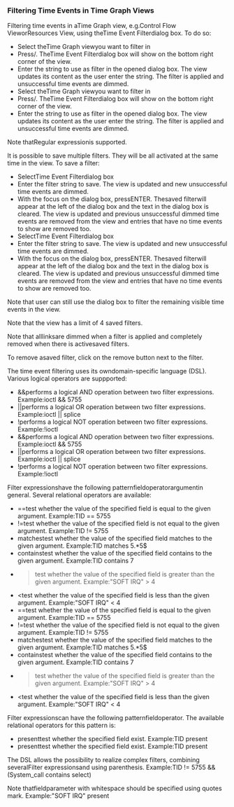 ### Filtering Time Events in Time Graph Views

Filtering time events in aTime Graph view, e.g.Control Flow VieworResources View, using theTime Event Filterdialog box. To do so:
- Select theTime Graph viewyou want to filter in
- Press/. TheTime Event Filterdialog box will show on the bottom right corner of the view.
- Enter the string to use as filter in the opened dialog box. The view updates its content as the user enter the string. The filter is applied and unsuccessful time events are dimmed.
- Select theTime Graph viewyou want to filter in
- Press/. TheTime Event Filterdialog box will show on the bottom right corner of the view.
- Enter the string to use as filter in the opened dialog box. The view updates its content as the user enter the string. The filter is applied and unsuccessful time events are dimmed.



Note thatRegular expressionis supported.

It is possible to save multiple filters. They will be all activated at the same time in the view. To save a filter:
- SelectTime Event Filterdialog box
- Enter the filter string to save. The view is updated and new unsuccessful time events are dimmed.
- With the focus on the dialog box, pressENTER. Thesaved filterwill appear at the left of the dialog box and the text in the dialog box is cleared. The view is updated and previous unsuccessful dimmed time events are removed from the view and entries that have no time events to show are removed too.
- SelectTime Event Filterdialog box
- Enter the filter string to save. The view is updated and new unsuccessful time events are dimmed.
- With the focus on the dialog box, pressENTER. Thesaved filterwill appear at the left of the dialog box and the text in the dialog box is cleared. The view is updated and previous unsuccessful dimmed time events are removed from the view and entries that have no time events to show are removed too.



Note that user can still use the dialog box to filter the remaining visible time events in the view.

Note that the view has a limit of 4 saved filters.

Note that alllinksare dimmed when a filter is applied and completely removed when there is activesaved filters.

To remove asaved filter, click on the remove button next to the filter.

The time event filtering uses its owndomain-specific language (DSL). Various logical operators are suppported:
- &&performs a logical AND operation between two filter expressions. Example:ioctl && 5755
- ||performs a logical OR operation between two filter expressions. Example:ioctl || splice
- !performs a logical NOT operation between two filter expressions. Example:!ioctl
- &&performs a logical AND operation between two filter expressions. Example:ioctl && 5755
- ||performs a logical OR operation between two filter expressions. Example:ioctl || splice
- !performs a logical NOT operation between two filter expressions. Example:!ioctl

Filter expressionshave the following patternfieldoperatorargumentin general. Several relational operators are available:
- ==test whether the value of the specified field is equal to the given argument. Example:TID == 5755
- !=test whether the value of the specified field is not equal to the given argument. Example:TID != 5755
- matchestest whether the value of the specified field matches to the given argument. Example:TID matches 5.*5$
- containstest whether the value of the specified field contains to the given argument. Example:TID contains 7
- >test whether the value of the specified field is greater than the given argument. Example:"SOFT IRQ" > 4
- <test whether the value of the specified field is less than the given argument. Example:"SOFT IRQ" < 4
- ==test whether the value of the specified field is equal to the given argument. Example:TID == 5755
- !=test whether the value of the specified field is not equal to the given argument. Example:TID != 5755
- matchestest whether the value of the specified field matches to the given argument. Example:TID matches 5.*5$
- containstest whether the value of the specified field contains to the given argument. Example:TID contains 7
- >test whether the value of the specified field is greater than the given argument. Example:"SOFT IRQ" > 4
- <test whether the value of the specified field is less than the given argument. Example:"SOFT IRQ" < 4

Filter expressionscan have the following patternfieldoperator. The available relational operators for this pattern is:
- presenttest whether the specified field exist. Example:TID present
- presenttest whether the specified field exist. Example:TID present

The DSL allows the possibility to realize complex filters, combining severalFilter expressionsand using parenthesis. Example:TID != 5755 && (System_call contains select)

Note thatfieldparameter with whitespace should be specified using quotes mark. Example:"SOFT IRQ" present